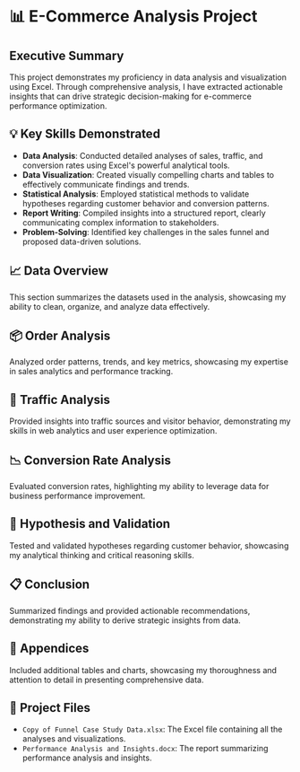 # 📊 E-Commerce Analysis Project

## Executive Summary
This project demonstrates my proficiency in data analysis and visualization using Excel. Through comprehensive analysis, I have extracted actionable insights that can drive strategic decision-making for e-commerce performance optimization.

## 💡 Key Skills Demonstrated
- **Data Analysis**: Conducted detailed analyses of sales, traffic, and conversion rates using Excel's powerful analytical tools.
- **Data Visualization**: Created visually compelling charts and tables to effectively communicate findings and trends.
- **Statistical Analysis**: Employed statistical methods to validate hypotheses regarding customer behavior and conversion patterns.
- **Report Writing**: Compiled insights into a structured report, clearly communicating complex information to stakeholders.
- **Problem-Solving**: Identified key challenges in the sales funnel and proposed data-driven solutions.

## 📈 Data Overview
This section summarizes the datasets used in the analysis, showcasing my ability to clean, organize, and analyze data effectively.

## 📦 Order Analysis
Analyzed order patterns, trends, and key metrics, showcasing my expertise in sales analytics and performance tracking.

## 🚦 Traffic Analysis
Provided insights into traffic sources and visitor behavior, demonstrating my skills in web analytics and user experience optimization.

## 📉 Conversion Rate Analysis
Evaluated conversion rates, highlighting my ability to leverage data for business performance improvement.

## 🧪 Hypothesis and Validation
Tested and validated hypotheses regarding customer behavior, showcasing my analytical thinking and critical reasoning skills.

## 📋 Conclusion
Summarized findings and provided actionable recommendations, demonstrating my ability to derive strategic insights from data.

## 📂 Appendices
Included additional tables and charts, showcasing my thoroughness and attention to detail in presenting comprehensive data.

## 📂 Project Files
- `Copy of Funnel Case Study Data.xlsx`: The Excel file containing all the analyses and visualizations.
- `Performance Analysis and Insights.docx`: The report summarizing performance analysis and insights.



